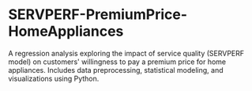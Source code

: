 # SERVPERF-PremiumPrice-HomeAppliances
A regression analysis exploring the impact of service quality (SERVPERF model) on customers' willingness to pay a premium price for home appliances. Includes data preprocessing, statistical modeling, and visualizations using Python.
